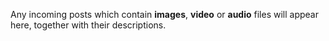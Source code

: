 Any incoming posts which contain **images**, **video** or **audio** files will appear here, together with their descriptions.
